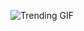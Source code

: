 
<!-- GIF_SECTION -->
![Trending GIF](https://media0.giphy.com/media/v1.Y2lkPThiYjIxNzcyMjIwZTVhcndyeWJ0czd1cng3YTF1NWltZmc1cDg1b3NyNTRtdnYyaCZlcD12MV9naWZzX3NlYXJjaCZjdD1n/An7V0fylHZKGYd7dxw/giphy.gif)
<!-- END_GIF_SECTION -->
